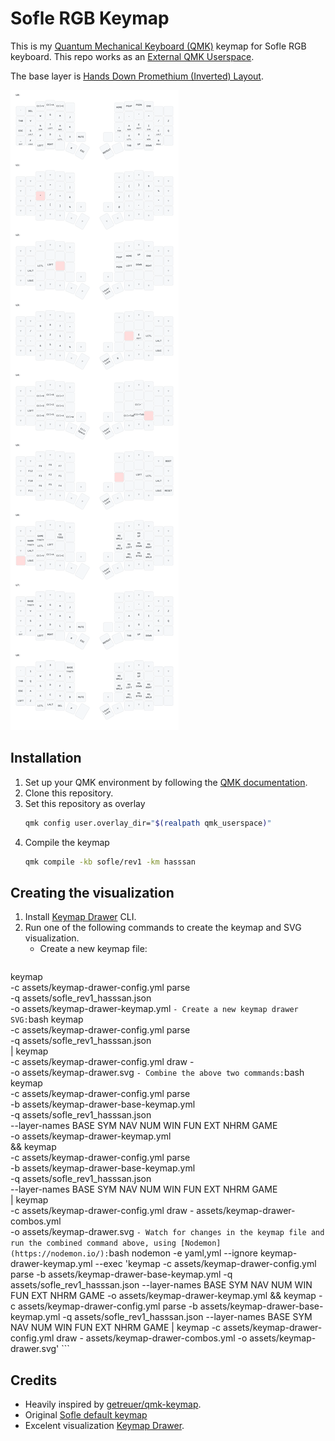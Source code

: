 # Sofle RGB Keymap

This is my [Quantum Mechanical Keyboard (QMK)](https://docs.qmk.fm/) keymap for Sofle RGB keyboard. This repo works as an [External QMK Userspace](https://docs.qmk.fm/newbs_external_userspace).

The base layer is [Hands Down Promethium (Inverted) Layout](https://www.reddit.com/r/KeyboardLayouts/comments/1g66ivi/hands_down_promethium_snth_meets_hd_silverengram/).

![Keymap Visualization](./assets/keymap-drawer.svg)

## Installation

1. Set up your QMK environment by following the [QMK documentation](https://docs.qmk.fm/#/newbs/getting_started).
1. Clone this repository.
1. Set this repository as overlay
   ```bash
   qmk config user.overlay_dir="$(realpath qmk_userspace)"
   ```
1. Compile the keymap
   ```bash
   qmk compile -kb sofle/rev1 -km hasssan
   ```

## Creating the visualization

1. Install [Keymap Drawer](https://github.com/caksoylar/keymap-drawer) CLI.
1. Run one of the following commands to create the keymap and SVG visualization.
    - Create a new keymap file:
        ```bash
keymap \
    -c assets/keymap-drawer-config.yml parse \
    -q assets/sofle_rev1_hasssan.json \
    -o assets/keymap-drawer-keymap.yml
        ```
    - Create a new keymap drawer SVG:
        ```bash
keymap \
    -c assets/keymap-drawer-config.yml parse \
    -q assets/sofle_rev1_hasssan.json \
    | keymap \
    -c assets/keymap-drawer-config.yml draw - \
    -o assets/keymap-drawer.svg
        ```
    - Combine the above two commands:
        ```bash
        keymap \
            -c assets/keymap-drawer-config.yml parse \
            -b assets/keymap-drawer-base-keymap.yml \
            -q assets/sofle_rev1_hasssan.json \
            --layer-names BASE SYM NAV NUM WIN FUN EXT NHRM GAME \
            -o assets/keymap-drawer-keymap.yml \
            && keymap \
            -c assets/keymap-drawer-config.yml parse \
            -b assets/keymap-drawer-base-keymap.yml \
            -q assets/sofle_rev1_hasssan.json \
            --layer-names BASE SYM NAV NUM WIN FUN EXT NHRM GAME \
            | keymap \
            -c assets/keymap-drawer-config.yml draw - assets/keymap-drawer-combos.yml \
            -o assets/keymap-drawer.svg
        ```
    - Watch for changes in the keymap file and run the combined command above, using [Nodemon](https://nodemon.io/):
        ```bash
        nodemon -e yaml,yml --ignore keymap-drawer-keymap.yml --exec 'keymap -c assets/keymap-drawer-config.yml parse -b assets/keymap-drawer-base-keymap.yml -q assets/sofle_rev1_hasssan.json --layer-names BASE SYM NAV NUM WIN FUN EXT NHRM GAME -o assets/keymap-drawer-keymap.yml && keymap -c assets/keymap-drawer-config.yml parse -b assets/keymap-drawer-base-keymap.yml -q assets/sofle_rev1_hasssan.json --layer-names BASE SYM NAV NUM WIN FUN EXT NHRM GAME | keymap -c assets/keymap-drawer-config.yml draw - assets/keymap-drawer-combos.yml -o assets/keymap-drawer.svg'
        ```

## Credits

- Heavily inspired by [getreuer/qmk-keymap](https://github.com/getreuer/qmk-keymap/).
- Original [Sofle default keymap](https://github.com/qmk/qmk_firmware/blob/master/keyboards/sofle/keymaps/default/keymap.c)
- Excelent visualization [Keymap Drawer](https://github.com/caksoylar/keymap-drawer).
